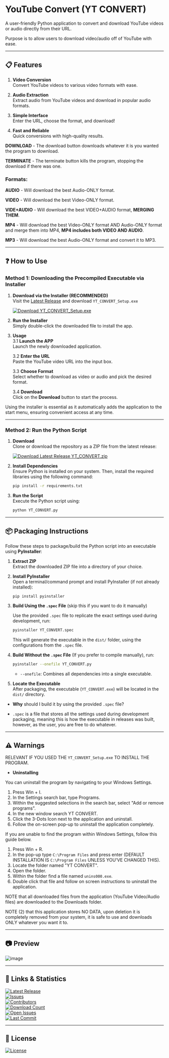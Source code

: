 # YouTube Convert (YT CONVERT)

A user-friendly Python application to convert and download YouTube videos or audio directly from their URL.

Purpose is to allow users to download video/audio off of YouTube with ease.

---

## 📋 Features

1. **Video Conversion**  
   Convert YouTube videos to various video formats with ease.
   
2. **Audio Extraction**  
   Extract audio from YouTube videos and download in popular audio formats.  

3. **Simple Interface**  
   Enter the URL, choose the format, and download!  

4. **Fast and Reliable**  
   Quick conversions with high-quality results.  

__DOWNLOAD__ - The download button downloads whatever it is you wanted the program to download.

__TERMINATE__ - The terminate button kills the program, stopping the download if there was one.

### Formats: 

**AUDIO** - Will download the best Audio-ONLY format.  

**VIDEO** - Will download the best Video-ONLY format.  

**VIDE+AUDIO** - Will download the best VIDEO+AUDIO format, **MERGING THEM**.  

**MP4** - Will download the best Video-ONLY format AND Audio-ONLY format and merge them into MP4, **MP4 includes both VIDEO AND AUDIO**.  

**MP3** - Will download the best Audio-ONLY format and convert it to MP3.  

---

## ❓ How to Use

### Method 1: Downloading the Precompiled Executable via Installer
1. **Download via the Installer (RECOMMENDED)**  
   Visit the [Latest Release](https://github.com/Justagwas/YT-CONVERT/releases/latest) and download `YT_CONVERT_Setup.exe`

   [![Download YT_CONVERT_Setup.exe](https://img.shields.io/badge/▼%20Download▼-YT_CONVERT_Setup.exe-blue?style=for-the-badge)](https://github.com/Justagwas/YT-CONVERT/releases/latest/download/YT_CONVERT_Setup.exe)

2. **Run the Installer**  
   Simply double-click the downloaded file to install the app.  

3. **Usage**  
  3.1 **Launch the APP**  
     Launch the newly downloaded application.
   
    3.2 **Enter the URL**  
       Paste the YouTube video URL into the input box.  
    
    3.3 **Choose Format**  
       Select whether to download as video or audio and pick the desired format.  
    
    3.4 **Download**  
       Click on the **Download** button to start the process.

Using the installer is essential as it automatically adds the application to the start menu, ensuring convenient access at any time.

---

### Method 2: Run the Python Script
1. **Download**  
   Clone or download the repository as a ZIP file from the latest release:
   
   [![Download Latest Release YT_CONVERT.zip](https://img.shields.io/badge/▼%20Download_Latest_Release%20▼-Source_Code.zip%20-blue?style=for-the-badge)](https://github.com/Justagwas/YT-CONVERT/archive/refs/tags/v1.0.0.zip)

3. **Install Dependencies**  
   Ensure Python is installed on your system. Then, install the required libraries using the following command:
   ```bash
   pip install -r requirements.txt
   ```

4. **Run the Script**  
   Execute the Python script using:
   ```bash
   python YT_CONVERT.py
   ```

---
## 📦 Packaging Instructions

Follow these steps to package/build the Python script into an executable using **PyInstaller**:

1. **Extract ZIP**  
   Extract the downloaded ZIP file into a directory of your choice.

2. **Install PyInstaller**  
   Open a terminal/command prompt and install PyInstaller (if not already installed):
   ```bash
   pip install pyinstaller
   ```

3. **Build Using the `.spec` File**
   (skip this if you want to do it manually)
   
   Use the provided `.spec` file to replicate the exact settings used during development, run:
   ```bash
   pyinstaller YT_CONVERT.spec
   ```
   
   This will generate the executable in the `dist/` folder, using the configurations from the `.spec` file.

4. **Build Without the `.spec` File** (If you prefer to compile manually), run:  
   ```bash
   pyinstaller --onefile YT_CONVERT.py
   ```
   - `--onefile`: Combines all dependencies into a single executable.  

6. **Locate the Executable**  
   After packaging, the executable (`YT_CONVERT.exe`) will be located in the `dist/` directory.


- **Why** should I build it by using the provided `.spec` file?

- `.spec` is a file that stores all the settings used during development packaging, meaning this is how the executable in releases was built, however, as the user, you are free to do whatever.
   
---

## ⚠️ Warnings

RELEVANT IF YOU USED THE `YT_CONVERT_Setup.exe` TO INSTALL THE PROGRAM.

- **Uninstalling**

You can uninstall the program by navigating to your Windows Settings.
  1. Press Win + I.  
  2. In the Settings search bar, type Programs.  
  3. Within the suggested selections in the search bar, select "Add or remove programs".  
  4. In the new window search YT CONVERT.  
  5. Click the 3-Dots Icon next to the application and uninstall.  
  6. Follow the on-screen pop-up to uninstall the application completely.

If you are unable to find the program within Windows Settings, follow this guide below.
  
  1. Press Win + R.  
  2. In the pop-up type `C:\Program Files` and press enter (DEFAULT INSTALLATION IS `C:\Program Files` UNLESS YOU'VE CHANGED THIS).  
  3. Locate the folder named "YT CONVERT".  
  4. Open the folder.
  5. Within the folder find a file named `unins000.exe`.
  6. Double click that file and follow on screen instructions to uninstall the application.

NOTE that all downloaded files from the application (YouTube Video/Audio files) are downloaded to the Downloads folder.

NOTE (2) that this application stores NO DATA, upon deletion it is completely removed from your system, it is safe to use and downloads ONLY whatever you want it to.

---

## 📷 Preview

![image](https://github.com/user-attachments/assets/a20285a7-aff8-433b-a8bb-133d268a6d4b)

---

## 🔗 Links & Statistics

[![Latest Release](https://img.shields.io/badge/🔖%20Latest%20Release-blue?style=for-the-badge)](https://github.com/Justagwas/YT-CONVERT/releases/latest)  
[![Issues](https://img.shields.io/badge/🐛%20Issues-orange?style=for-the-badge)](https://github.com/Justagwas/YT-CONVERT/issues)  
[![Contributors](https://img.shields.io/github/contributors/Justagwas/YT-CONVERT?label=👥%20Contributors&style=for-the-badge)](https://github.com/Justagwas/YT-CONVERT/graphs/contributors)  
[![Download Count](https://img.shields.io/github/downloads/Justagwas/YT-CONVERT/total?label=⬇️%20Total%20Downloads&style=for-the-badge&color=blue)](https://github.com/Justagwas/YT-CONVERT/releases)  
[![Open Issues](https://img.shields.io/github/issues/Justagwas/YT-CONVERT?label=🐛%20Open%20Issues&style=for-the-badge)](https://github.com/Justagwas/YT-CONVERT/issues)  
[![Last Commit](https://img.shields.io/github/last-commit/Justagwas/YT-CONVERT?label=🕒%20Last%20Commit&style=for-the-badge)](https://github.com/Justagwas/YT-CONVERT/commits)  

---

## 📜 License

[![License](https://img.shields.io/github/license/Justagwas/YT-CONVERT?label=📝%20License&style=for-the-badge)](LICENSE.txt)
